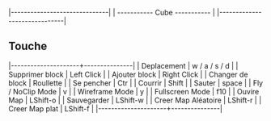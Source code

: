 |------------------------------|
| ----------- Cube ----------- |
|------------------------------|

## Touche

|---------------------+---------------|
| Deplacement         | w / a / s / d |
| Supprimer block     | Left Click    |
| Ajouter block       | Right Click   |
| Changer de block    | Roullette     |
| Se pencher          | Ctr           |
| Courrir             | Shift         |
| Sauter              | space         |
| Fly / NoClip Mode   | v             |
| Wireframe Mode      | y             |
| Fullscreen Mode     | f10           |
| Ouvire Map          | LShift-o      |
| Sauvegarder         | LShift-w      |
| Creer Map Aléatoire | LShift-r      |
| Creer Map plat      | LShift-f      |
|---------------------+---------------|
